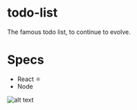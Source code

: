 # todo-list

The famous todo list, to continue to evolve.

# Specs

- React ⚛️
- Node

![alt text](http://cdn.dribbble.com/users/825808/screenshots/2451888/todo.png)
